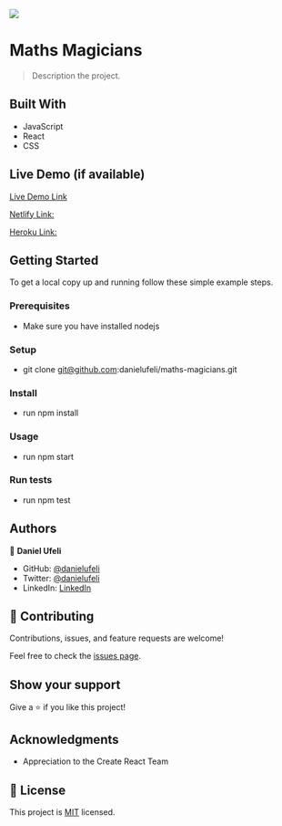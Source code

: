 ![](https://img.shields.io/badge/Microverse-blueviolet)

# Maths Magicians

> Description the project.


## Built With

- JavaScript
- React
- CSS

## Live Demo (if available)

[Live Demo Link](https://danielufeli.github.io/maths-magicians/)

[Netlify Link:](https://danielufeli-makes-great-sites.netlify.app/)

[Heroku Link:](https://protected-mesa-66690.herokuapp.com/)

## Getting Started

To get a local copy up and running follow these simple example steps.

### Prerequisites
- Make sure you have installed nodejs

### Setup
- git clone git@github.com:danielufeli/maths-magicians.git

### Install
- run npm install
### Usage
- run npm start
### Run tests

- run npm test



## Authors

👤 **Daniel Ufeli**

- GitHub: [@danielufeli](https://github.com/danielufeli)
- Twitter: [@danielufeli](https://twitter.com/danielufeli)
- LinkedIn: [LinkedIn](https://www.linkedin.com/in/danielcode)

## 🤝 Contributing

Contributions, issues, and feature requests are welcome!

Feel free to check the [issues page](../../issues/).

## Show your support

Give a ⭐️ if you like this project!

## Acknowledgments

- Appreciation to the Create React Team

## 📝 License

This project is [MIT](./MIT.md) licensed.
